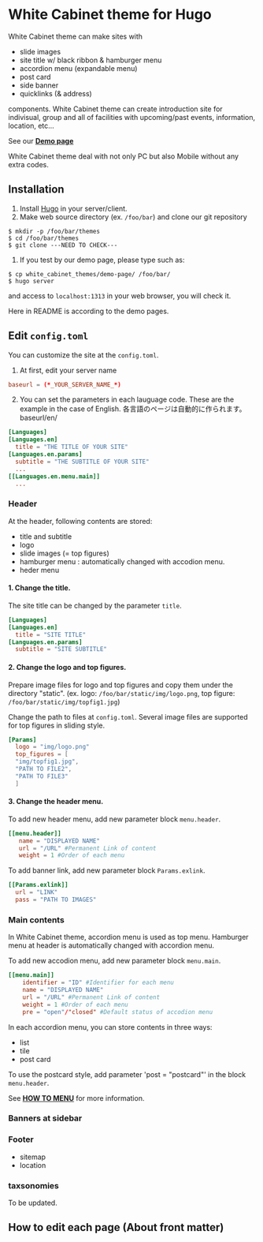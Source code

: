 # White Cabinet theme for Hugo
<!--check "CHECK"-->
White Cabinet theme can make sites with

- slide images
- site title w/ black ribbon & hamburger menu
- accordion menu (expandable menu)
- post card
- side banner
- quicklinks (& address)

components. White Cabinet theme can create introduction site for indivisual, group and all of facilities with upcoming/past events, information, location, etc...
<!-- Introduction for  -->
<!--   - shops -->
<!--   - facilities for recreation -->
See our **[Demo page]()** <!-- CHECK -->

White Cabinet theme deal with not only PC but also Mobile without any extra codes.

## Installation

1. Install [Hugo](https://gohugo.io/) in your server/client.
1. Make web source directory (ex. `/foo/bar`) and clone our git repository

```
$ mkdir -p /foo/bar/themes
$ cd /foo/bar/themes
$ git clone ---NEED TO CHECK---
```

1. If you test by our demo page, please type such as:

```
$ cp white_cabinet_themes/demo-page/ /foo/bar/
$ hugo server
```

and access to `localhost:1313` in your web browser, you will check it.

Here in README is according to the demo pages.

## Edit `config.toml`
You can customize the site at the `config.toml`.

1. At first, edit your server name

```config.toml
baseurl = (*_YOUR_SERVER_NAME_*)
```

2. You can set the parameters in each lauguage code.
These are the example in the case of English.
各言語のページは自動的に作られます。baseurl/en/

```config.toml
[Languages]
[Languages.en]
  title = "THE TITLE OF YOUR SITE"
[Languages.en.params]
  subtitle = "THE SUBTITLE OF YOUR SITE"
  ...
[[Languages.en.menu.main]]
  ...
```

<!--
2. PATHはContent以下かStatic以下
publicdirの話とか。
-->

### Header
At the header, following contents are stored:
  - title and subtitle
  - logo
  - slide images (= top figures)
  - hamburger menu : automatically changed with accodion menu.
  - heder menu
 

#### 1. Change the title.

The site title can be changed by the parameter `title`.
```config.toml
[Languages]
[Languages.en]
  title = "SITE TITLE"
[Languages.en.params]
  subtitle = "SITE SUBTITLE"
```

#### 2. Change the logo and top figures.

Prepare image files for logo and top figures and copy them under the directory "static".
(ex. logo: `/foo/bar/static/img/logo.png`, top figure: `/foo/bar/static/img/topfig1.jpg`)

Change the path to files at `config.toml`.
Several image files are supported for top figures in sliding style.

```config.toml
[Params]
  logo = "img/logo.png"
  top_figures = [
  "img/topfig1.jpg",
  "PATH TO FILE2",
  "PATH TO FILE3"
  ]
```

#### 3. Change the header menu.
To add new header menu, add new parameter block `menu.header`.

```config.toml
[[menu.header]]
   name = "DISPLAYED NAME"
   url = "/URL" #Permanent Link of content
   weight = 1 #Order of each menu
```

To add banner link, add new parameter block `Params.exlink`.

```config.toml
[[Params.exlink]]
  url = "LINK"
  pass = "PATH TO IMAGES"
```

### Main contents

In White Cabinet theme, accordion menu is used as top menu.
Hamburger menu at header is automatically changed with accordion menu.

To add new accodion menu, add new parameter block `menu.main`.

```config.toml
[[menu.main]]
    identifier = "ID" #Identifier for each menu
    name = "DISPLAYED NAME"
    url = "/URL" #Permanent Link of content
    weight = 1 #Order of each menu 
    pre = "open"/"closed" #Default status of accodion menu
```

In each accordion menu, you can store contents in three ways:
  - list  
  - tile
  - post card

To use the postcard style, add parameter 'post = "postcard"' in the block `menu.header`.

See **[HOW TO MENU]()** for more information.

### Banners at sidebar

<!-- How to add new banner-->

### Footer
- sitemap
- location

### taxsonomies
To be updated.

## How to edit each page (About front matter)


<!-- Finally, type like below and  -->
